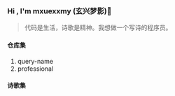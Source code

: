 ### Hi , I'm mxuexxmy (玄兴梦影)👋

> 代码是生活，诗歌是精神。我想做一个写诗的程序员。

#### 仓库集
1. query-name
2. professional
#### 诗歌集


<!--
**mxuexxmy/mxuexxmy** is a ✨ _special_ ✨ repository because its `README.md` (this file) appears on your GitHub profile.

Here are some ideas to get you started:

- 🔭 I’m currently working on ...
- 🌱 I’m currently learning ...
- 👯 I’m looking to collaborate on ...
- 🤔 I’m looking for help with ...
- 💬 Ask me about ...
- 📫 How to reach me: ...
- 😄 Pronouns: ...
- ⚡ Fun fact: ...
-->
